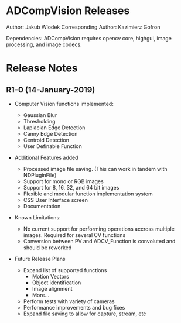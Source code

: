 # ADCompVision Releases

Author: Jakub Wlodek
Corresponding Author: Kazimierz Gofron

Dependencies: ADCompVision requires opencv core, highgui, image processing, and image codecs.

# Release Notes

<!--RELEASE START-->

## R1-0 (14-January-2019)

* Computer Vision functions implemented:
    * Gaussian Blur
    * Thresholding
    * Laplacian Edge Detection
    * Canny Edge Detection
    * Centroid Detection
    * User Definable Function

* Additional Features added
    * Processed image file saving. (This can work in tandem with NDPluginFile)
    * Support for mono or RGB images
    * Support for 8, 16, 32, and 64 bit images
    * Flexible and modular function implementation system
    * CSS User Interface screen
    * Documentation

* Known Limitations:
    * No current support for performing operations accross multiple images. Required for several CV functions
    * Conversion between PV and ADCV_Function is convoluted and should be reworked

* Future Release Plans
    * Expand list of supported functions
        * Motion Vectors
        * Object identification
        * Image alignment
        * More...
    * Perform tests with variety of cameras
    * Performance improvements and bug fixes
    * Expand file saving to allow for capture, stream, etc